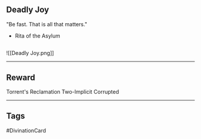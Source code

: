 ## Deadly Joy
"Be fast. That is all that matters."
- Rita of the Asylum
## 
![[Deadly Joy.png]]

---
## Reward
Torrent's Reclamation
Two-Implicit
Corrupted

---
## Tags
#DivinationCard